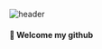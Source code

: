 ![header](https://capsule-render.vercel.app/api?type=waving&color=ffcccc&height=200&section=header&text=Hwon&fontColor=ffffff&fontSize=50)

#### 👋 Welcome my github

<!--
**Hwon-J/Hwon-J** is a ✨ _special_ ✨ repository because its `README.md` (this file) appears on your GitHub profile.

Here are some ideas to get you started:

- 🔭 I’m currently working on ...
- 🌱 I’m currently learning ...
- 👯 I’m looking to collaborate on ...
- 🤔 I’m looking for help with ...
- 💬 Ask me about ...
- 📫 How to reach me: ...
- 😄 Pronouns: ...
- ⚡ Fun fact: ...
-->
